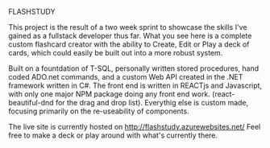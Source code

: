 FLASHSTUDY

This project is the result of a two week sprint to showcase the skills I've gained as a fullstack developer thus far.  What you see here is a complete custom flashcard creator with the ability to Create, Edit or Play a deck of cards, which could easily be built out into a more robust system.

Built on a fountdation of T-SQL, personally written stored procedures, hand coded ADO.net commands, and a custom Web API created in the .NET framework written in C#.  The front end is written in REACTjs and Javascript, with only one major NPM package doing any front end work. (react-beautiful-dnd for the drag and drop list).  Everythig else is custom made, focusing primarily on the re-useability of components.  

The live site is currently hosted on http://flashstudy.azurewebsites.net/
Feel free to make a deck or play around with what's currently there.